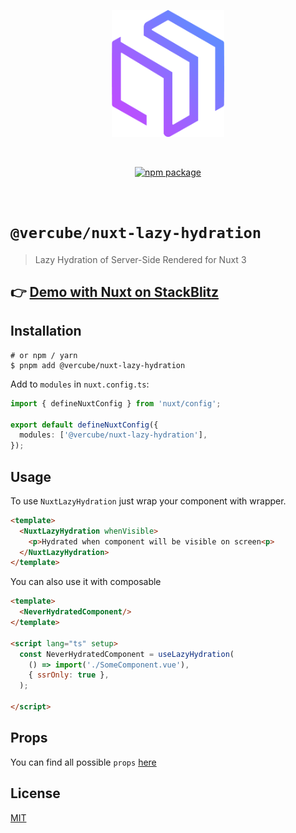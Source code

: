 <p align="center">
  <a href="https://github.com/OskarLebuda/vue-lazy-hydration" target="_blank" rel="noopener noreferrer">
    <img width="180" src="https://github.com/OskarLebuda/vue-lazy-hydration/blob/main/.github/assets/logo.png?raw=true" alt="Vercube logo">
  </a>
</p>
<br/>
<p align="center">
  <a href="https://www.npmjs.com/package/@vercube/nuxt-lazy-hydration"><img src="https://badgen.net/npm/v/@vercube/nuxt-lazy-hydration" alt="npm package"></a>
</p>
<br/>

# `@vercube/nuxt-lazy-hydration`

> Lazy Hydration of Server-Side Rendered for Nuxt 3

## 👉 [Demo with Nuxt on StackBlitz](https://stackblitz.com/edit/vercube-nuxt-lazy-hydration)

## Installation

```shell
# or npm / yarn
$ pnpm add @vercube/nuxt-lazy-hydration
```

Add to `modules` in `nuxt.config.ts`:

```typescript
import { defineNuxtConfig } from 'nuxt/config';

export default defineNuxtConfig({
  modules: ['@vercube/nuxt-lazy-hydration'],
});
```

## Usage

To use `NuxtLazyHydration` just wrap your component with wrapper.
```html
<template>
  <NuxtLazyHydration whenVisible>
    <p>Hydrated when component will be visible on screen<p>
  </NuxtLazyHydration>
</template>
```

You can also use it with composable
```html
<template>
  <NeverHydratedComponent/>
</template>

<script lang="ts" setup>
  const NeverHydratedComponent = useLazyHydration(
    () => import('./SomeComponent.vue'),
    { ssrOnly: true },
  );

</script>

```

## Props
You can find all possible `props` [here](https://github.com/OskarLebuda/vue-lazy-hydration/blob/main/packages/vue-lazy-hydration/src/types/types.ts#L3)

## License

[MIT](http://opensource.org/licenses/MIT)